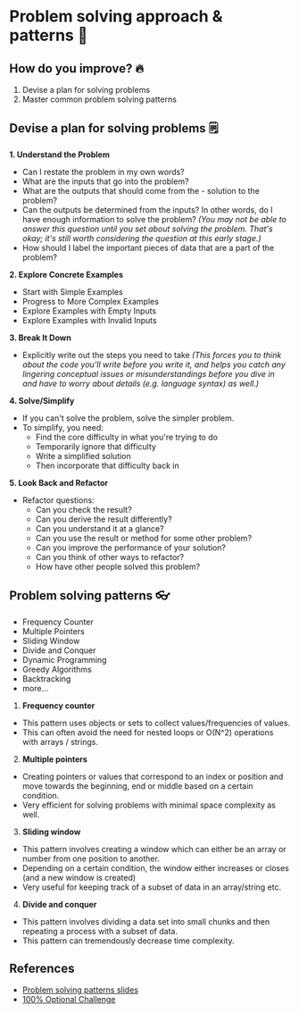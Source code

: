 # Problem solving approach & patterns 🤺

## How do you improve? 🔥

1. Devise a plan for solving problems
2. Master common problem solving patterns

## Devise a plan for solving problems 🗒

**1. Understand the Problem**
- Can I restate the problem in my own words?
- What are the inputs that go into the problem?
- What are the outputs that should come from the - solution to the problem?
- Can the outputs be determined from the inputs? In other words, do I have enough information to solve the problem? *(You may not be able to answer this question until you set about solving the problem. That's okay; it's still worth considering the question at this early stage.)*
- How should I label the important pieces of data that are a part of the problem?

**2. Explore Concrete Examples**
- Start with Simple Examples
- Progress to More Complex Examples
- Explore Examples with Empty Inputs
- Explore Examples with Invalid Inputs

**3. Break It Down**
- Explicitly write out the steps you need to take *(This forces you to think about the code you'll write before you write it, and helps you catch any lingering conceptual issues or misunderstandings before you dive in and have to worry about details (e.g. language syntax) as well.)*

**4. Solve/Simplify**
- If you can't solve the problem, solve the simpler problem. 
- To simplify, you need:
  - Find the core difficulty in what you're trying to do
  - Temporarily ignore that difficulty
  - Write a simplified solution
  - Then incorporate that difficulty back in

**5. Look Back and Refactor**
- Refactor questions:
  - Can you check the result?
  - Can you derive the result differently?
  - Can you understand it at a glance?
  - Can you use the result or method for some other problem?
  - Can you improve the performance of your solution?
  - Can you think of other ways to refactor?
  - How have other people solved this problem?

## Problem solving patterns 👓
- Frequency Counter
- Multiple Pointers
- Sliding Window
- Divide and Conquer
- Dynamic Programming
- Greedy Algorithms
- Backtracking
- more...

1. **Frequency counter**
- This pattern uses objects or sets to collect values/frequencies of values.
- This can often avoid the need for nested loops or O(N^2) operations with arrays / strings.

2. **Multiple pointers**
- Creating pointers or values that correspond to an index or position and move towards the beginning, end or middle based on a certain condition.
- Very efficient for solving problems with minimal space complexity as well.

3. **Sliding window**
- This pattern involves creating a window which can either be an array or number from one position to another.
- Depending on a certain condition, the window either increases or closes (and a new window is created)
- Very useful for keeping track of a subset of data in an array/string etc.

4. **Divide and conquer**
- This pattern involves dividing a data set into small chunks and then repeating a process with a subset of data.
- This pattern can tremendously decrease time complexity.

## References
- [Problem solving patterns slides](https://cs.slides.com/colt_steele/problem-solving-patterns#/)
- [100% Optional Challenge](https://github.com/alexticovschi/JavaScript-Algorithms-and-Data-Structures-Masterclass/tree/master/100%25%20OPTIONAL%20Challenges)
